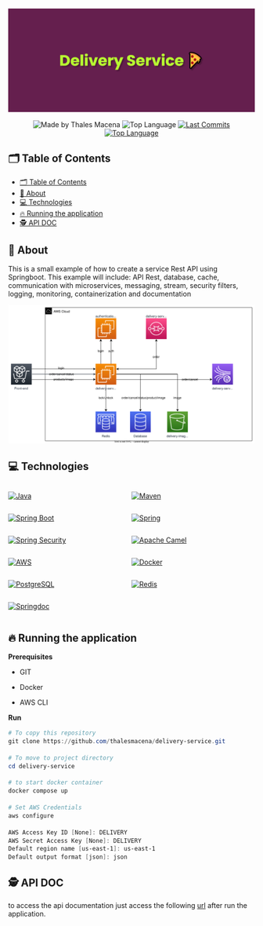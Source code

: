 <div align="center">
  <br />
  <img src=".github/banner.png" width="546" alt="To Do List" />
  <br />
  <p>
    <img src="https://img.shields.io/badge/made%20by-Thales%20Macena-2D325E?labelColor=F0DB4F&style=for-the-badge&logo=visual-studio-code&logoColor=2D325E" alt="Made by Thales Macena">
    <img alt="Top Language" src="https://img.shields.io/github/languages/top/thalesmacena/delivery-service?color=2D325E&labelColor=F0DB4F&style=for-the-badge&logo=java&logoColor=2D325E">
    <a href="https://github.com/thalesmacena/delivery-service/commits/main">
      <img alt="Last Commits" src="https://img.shields.io/github/last-commit/thalesmacena/delivery-service?color=2D325E&labelColor=F0DB4F&style=for-the-badge&logo=github&logoColor=2D325E">
    </a>
<a href="https://github.com/thalesmacena/delivery-service/issues"><img alt="Top Language" src="https://img.shields.io/github/issues-raw/thalesmacena/delivery-service?color=2D325E&labelColor=F0DB4F&style=for-the-badge&logo=github&logoColor=2D325E"></a>
  </p>
</div>

## 🗂 Table of Contents
- [🗂 Table of Contents](#-table-of-contents)
- [📑 About](#-about)
- [💻 Technologies](#-technologies)
- [🔥 Running the application](#-running-the-application)
- [🕵 API DOC](#-api-doc)
  
  
## 📑 About
This is a small example of how to create a service Rest API using Springboot. This example will include: API Rest, database, cache, communication with microservices, messaging, stream, security filters, logging, monitoring, containerization and documentation

![Diagrama](.github/diagram.svg)

## 💻 Technologies

<div style="display: grid; grid-template-columns: 1fr 1fr">

<a href="https://en.wikipedia.org/wiki/Java_(programming_language"><img src="https://img.shields.io/badge/-Java-2D325E?labelColor=F0DB4F&style=for-the-badge&logo=java&logoColor=2D325E" alt="Java"></a>

<a href="https://maven.apache.org/"><img src="https://img.shields.io/badge/-Maven-2D325E?labelColor=F0DB4F&style=for-the-badge&logo=apache-maven&logoColor=2D325E" alt="Maven"></a>

<a href="https://spring.io/projects/spring-boot"><img src="https://img.shields.io/badge/-SpringBoot-2D325E?labelColor=F0DB4F&style=for-the-badge&logo=spring-boot&logoColor=2D325E" alt="Spring Boot"></a>

<a href="https://spring.io/"><img src="https://img.shields.io/badge/-Spring-2D325E?labelColor=F0DB4F&style=for-the-badge&logo=spring&logoColor=2D325E" alt="Spring"></a>

<a href="https://spring.io/projects/spring-security"><img src="https://img.shields.io/badge/-Spring⠀Security-2D325E?labelColor=F0DB4F&style=for-the-badge&logo=spring-security&logoColor=2D325E" alt="Spring Security"></a>

<a href="https://camel.apache.org/"><img src="https://img.shields.io/badge/-Apache⠀Camel-2D325E?labelColor=F0DB4F&style=for-the-badge&logo=Apache&logoColor=2D325E" alt="Apache Camel"></a>

<a href="https://aws.amazon.com/"><img src="https://img.shields.io/badge/-AWS-2D325E?labelColor=F0DB4F&style=for-the-badge&logo=Amazon-AWS&logoColor=2D325E" alt="AWS"></a>

<a href="https://www.docker.com/"><img src="https://img.shields.io/badge/-Docker-2D325E?labelColor=F0DB4F&style=for-the-badge&logo=docker&logoColor=2D325E" alt="Docker"></a>

<a href="https://www.postgresql.org/"><img src="https://img.shields.io/badge/-PostgreSQL-2D325E?labelColor=F0DB4F&style=for-the-badge&logo=postgresql&logoColor=2D325E" alt="PostgreSQL"></a>

<a href="https://redis.io/"><img src="https://img.shields.io/badge/-Redis-2D325E?labelColor=F0DB4F&style=for-the-badge&logo=redis&logoColor=2D325E" alt="Redis"></a>

<a href="https://springdoc.org/"><img src="https://img.shields.io/badge/-SpringDoc-2D325E?labelColor=F0DB4F&style=for-the-badge&logo=openapi-initiative&logoColor=2D325E" alt="Springdoc"></a>

</div>

## 🔥 Running the application

**Prerequisites**
- GIT

- Docker

- AWS CLI

**Run**
```PowerShell
# To copy this repository
git clone https://github.com/thalesmacena/delivery-service.git

# To move to project directory
cd delivery-service

# to start docker container
docker compose up

# Set AWS Credentials
aws configure

AWS Access Key ID [None]: DELIVERY
AWS Secret Access Key [None]: DELIVERY
Default region name [us-east-1]: us-east-1
Default output format [json]: json
```

## 🕵 API DOC
to access the api documentation just access the following [url](http://localhost:8080/delivery-service/swagger-ui.html) after run the application.
